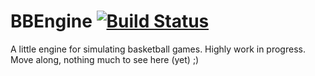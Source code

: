 # BBEngine [![Build Status](https://travis-ci.org/PragTob/bb_engine.svg?branch=master)](https://travis-ci.org/PragTob/bb_engine)

A little engine for simulating basketball games. Highly work in progress. Move along, nothing much to see here (yet) ;)

